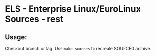 # ELS - Enterprise Linux/EuroLinux Sources - rest
 
## Usage:
  Checkout branch or tag. Use `make sources` to recreate  SOURCE0 archive.
